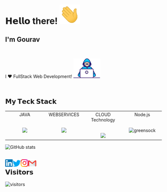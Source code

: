 # 𝗛𝗲𝗹𝗹𝗼 there! <img height="64px" src="https://github.com/GouravRusiya30/GouravRusiya30/blob/master/Assets/Hi.gif">
## I'm Gourav

<br>

I ❤️ FullStack Web Development! <img height="64px" src="https://github.com/GouravRusiya30/GouravRusiya30/blob/master/Assets/Developer.gif">

<br>

## 𝗠𝘆 𝗧𝗲𝗰𝗸 𝗦𝘁𝗮𝗰𝗸

<table>
  <tbody>
    <tr valign="top">
      <td width="25%" align="center">
        <span>JAVA</span><br><br><br>
        <img height="90px" src="https://miro.medium.com/max/1400/1*yvvU_edMLeHHb7wDqQ9IVg.png">
      </td>
      <td width="25%" align="center">
        <span>WEBSERVICES</span><br><br><br>
        <img height="120px" src="https://codenuclear.com/wp-content/uploads/2018/03/Webservice_va.jpg">
      </td>
      <td width="25%" align="center">
        <span>CLOUD Technology</span><br><br><br>
        <img height="90px" src="http://gainam.com/images/cloud.png">
      </td>
      <td width="25%" align="center">
        <span><b></b>Node.js</span><br><br><br>
        <img height="90px" src="https://miro.medium.com/max/1400/1*fsseXIPGEhwmg6kfgXyIjA.jpeg" alt="greensock" border="0">
      </td>
    </tr>
      </tbody>
</table>

![GitHub stats](https://github-readme-stats.vercel.app/api?username=GouravRusiya30&show_icons=true&hide_border=true)

<br>

<a href="https://www.linkedin.com/in/gourav-rusiya-52973b73/">
    <img align="left" alt="G R | Linkedin" width="24px" src="https://github.com/GouravRusiya30/GouravRusiya30/blob/master/Assets/Linkedin.svg" />
  </a>
  <a href="https://twitter.com/GRusiya">
    <img align="left" alt="G R | Twitter" width="26px" src="https://github.com/GouravRusiya30/GouravRusiya30/blob/master/Assets/Twitter.svg" />
  </a>
  <a href="https://www.instagram.com/rusiyagr/">
    <img align="left" alt="G R | Instagram" width="24px" src="https://github.com/GouravRusiya30/GouravRusiya30/blob/master/Assets/Instagram.svg" />
  </a>
  <a href="mailto:gouravrusiya.lnct@gmail.com">
    <img align="left" alt="G R | Gmail" width="26px" src="https://github.com/GouravRusiya30/GouravRusiya30/blob/master/Assets/Gmail.svg" />
  </a>

## 𝗩𝗶𝘀𝗶𝘁𝗼𝗿𝘀

![visitors](https://visitor-badge.glitch.me/badge?page_id=GouravRusiya30.GouravRusiya30)
